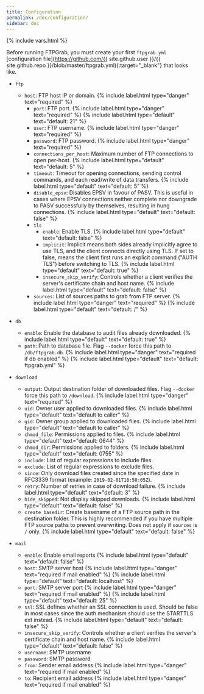```yaml
---
title: Configuration
permalink: /doc/configuration/
sidebar: doc
---
```

{% include vars.html %}

Before running FTPGrab, you must create your first `ftpgrab.yml` [configuration file](https://github.com/{{ site.github.user }}/{{ site.github.repo }}/blob/master/ftpgrab.yml){:target="_blank"} that looks like.

* `ftp`
  * `host`: FTP host IP or domain. {% include label.html type="danger" text="required" %}
    * `port`: FTP port. {% include label.html type="danger" text="required" %} {% include label.html type="default" text="default: 21" %}
    * `user`: FTP username. {% include label.html type="danger" text="required" %}
    * `password`: FTP password. {% include label.html type="danger" text="required" %}
    * `connections_per_host`: Maximum number of FTP connections to open per-host. {% include label.html type="default" text="default: 5" %}
    * `timeout`: Timeout for opening connections, sending control commands, and each read/write of data transfers. {% include label.html type="default" text="default: 5" %}
    * `disable_epsv`: Disables EPSV in favour of PASV. This is useful in cases where EPSV connections neither complete nor downgrade to PASV successfully by themselves, resulting in hung connections. {% include label.html type="default" text="default: false" %}
    * `tls`
      * `enable`: Enable TLS. {% include label.html type="default" text="default: false" %}
      * `implicit`: Implicit means both sides already implicitly agree to use TLS, and the client connects directly using TLS. If set to false, means the client first runs an explicit command ("AUTH TLS") before switching to TLS. {% include label.html type="default" text="default: true" %}
      * `insecure_skip_verify`: Controls whether a client verifies the server's certificate chain and host name. {% include label.html type="default" text="default: false" %}
    * `sources`: List of sources paths to grab from FTP server. {% include label.html type="danger" text="required" %} {% include label.html type="default" text="default: /" %}

* `db`
  * `enable`: Enable the database to audit files already downloaded. {% include label.html type="default" text="default: true" %}
  * `path`: Path to database file. Flag `--docker` force this path to `/db/ftpgrab.db`. {% include label.html type="danger" text="required if db enabled" %} {% include label.html type="default" text="default: ftpgrab.yml" %}

* `download`
  * `output`: Output destination folder of downloaded files. Flag `--docker` force this path to `/download`. {% include label.html type="danger" text="required" %}
  * `uid`: Owner user applied to downloaded files. {% include label.html type="default" text="default to caller" %}
  * `gid`: Owner group applied to downloaded files. {% include label.html type="default" text="default to caller" %}
  * `chmod_file`: Permissions applied to files. {% include label.html type="default" text="default: 0644" %}
  * `chmod_dir`: Permissions applied to folders. {% include label.html type="default" text="default: 0755" %}
  * `include`: List of regular expressions to include files.
  * `exclude`: List of regular expressions to exclude files.
  * `since`: Only download files created since the specified date in RFC3339 format (example: `2019-02-01T18:50:05Z`).
  * `retry`: Number of retries in case of download failure. {% include label.html type="default" text="default: 3" %}
  * `hide_skipped`: Not display skipped downloads. {% include label.html type="default" text="default: false" %}
  * `create_basedir`: Create basename of a FTP source path in the destination folder. This is highly recommended if you have multiple FTP source paths to prevent overwriting. Does not apply if `sources` is `/` only. {% include label.html type="default" text="default: false" %}

* `mail`
  * `enable`: Enable email reports {% include label.html type="default" text="default: false" %}
  * `host`: SMTP server host {% include label.html type="danger" text="required if mail enabled" %} {% include label.html type="default" text="default: localhost" %}
  * `port`: SMTP server port {% include label.html type="danger" text="required if mail enabled" %} {% include label.html type="default" text="default: 25" %}
  * `ssl`: SSL defines whether an SSL connection is used. Should be false in most cases since the auth mechanism should use the STARTTLS ext instead. {% include label.html type="default" text="default: false" %}
  * `insecure_skip_verify`: Controls whether a client verifies the server's certificate chain and host name. {% include label.html type="default" text="default: false" %}
  * `username`: SMTP username
  * `password`: SMTP password
  * `from`: Sender email address {% include label.html type="danger" text="required if mail enabled" %}
  * `to`: Recipient email address {% include label.html type="danger" text="required if mail enabled" %}
